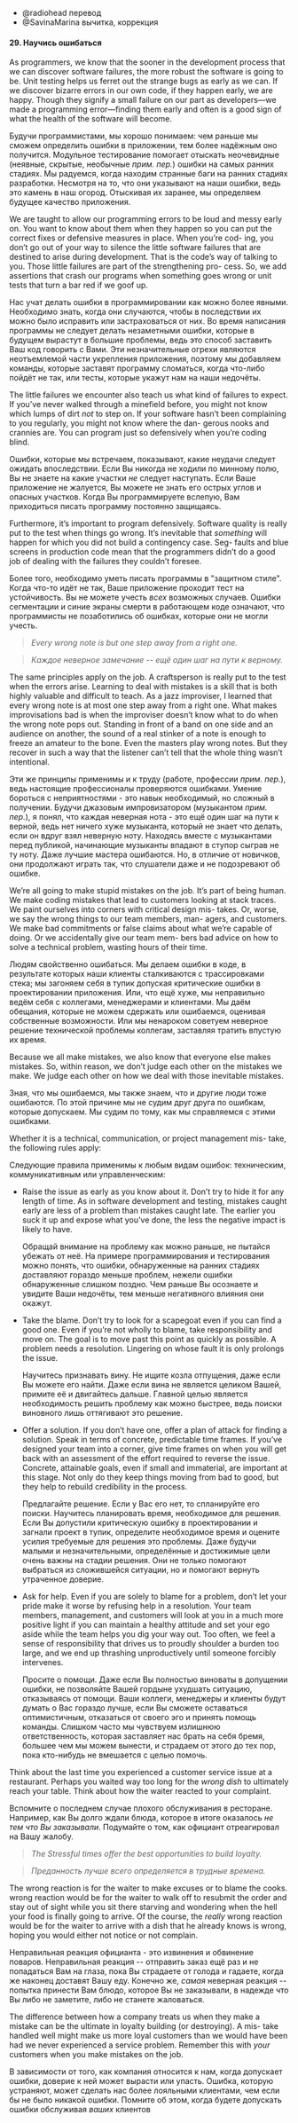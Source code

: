 - @radiohead перевод
- @SavinaMarina вычитка, коррекция

#### 29. Научись ошибаться


As programmers, we know that the sooner in the development process
that we can discover software failures, the more robust the software is
going to be. Unit testing helps us ferret out the strange bugs as early as
we can. If we discover bizarre errors in our own code, if they happen
early, we are happy. Though they signify a small failure on our part as
developers—we made a programming error—finding them early and
often is a good sign of what the health of the software will become.

Будучи программистами, мы хорошо понимаем: чем раньше мы сможем определить ошибки в приложении, тем более надёжным оно получится. Модульное тестирование помогает отыскать неочевидные (неявные, скрытые, необычные _прим. пер._) ошибки на самых ранних стадиях. Мы радуемся, когда находим странные баги на ранних стадиях разработки. Несмотря на то, что они указывают на наши ошибки, ведь это камень в наш огород. Отыскивая их заранее, мы определяем будущее качество приложения.


We are taught to allow our programming errors to be loud and messy
early on. You want to know about them when they happen so you can
put the correct fixes or defensive measures in place. When you’re cod-
ing, you don’t go out of your way to silence the little software failures
that are destined to arise during development. That is the code’s way
of talking to you. Those little failures are part of the strengthening pro-
cess. So, we add assertions that crash our programs when something
goes wrong or unit tests that turn a bar red if we goof up.

Нас учат делать ошибки в программировании как можно более явными. Необходимо знать, когда они случаются, чтобы в последствии их можно было исправить или застраховаться от них. Во время написания программы не следует делать незаметными ошибки, которые в будущем вырастут в большие проблемы, ведь это способ заставить Ваш код говорить с Вами. Эти незначительные огрехи являются неотъемлемой части укрепления приложения, поэтому мы добавляем команды, которые заставят программу сломаться, когда что-либо пойдёт не так, или тесты, которые укажут нам на наши недочёты.


The little failures we encounter also teach us what kind of failures to
expect. If you’ve never walked through a minefield before, you might
not know which lumps of dirt _not_ to step on. If your software hasn’t
been complaining to you regularly, you might not know where the dan-
gerous nooks and crannies are. You can program just so defensively
when you’re coding blind.

Ошибки, которые мы встречаем, показывают, какие неудачи следует ожидать впоследствии. Если Вы никогда не ходили по минному полю, Вы не знаете на какие участки _не_ следует наступать. Если Ваше приложение не жалуется, Вы можете не знать его острых углов и опасных участков. Когда Вы программируете вслепую, Вам приходиться писать программу постоянно защищаясь.


Furthermore, it’s important to program defensively. Software quality
is really put to the test when things go wrong. It’s inevitable that _something_ will happen for which you did not build a contingency case. Seg-
faults and blue screens in production code mean that the programmers
didn’t do a good job of dealing with the failures they couldn’t foresee.

Более того, необходимо уметь писать программы в "защитном стиле". Когда что-то идёт не так, Ваше приложение проходит тест на устойчивость. Вы не можете учесть _всех_ возможных случаев. Ошибки сегментации и синие экраны смерти в работающем коде означают, что программисты не позаботились об ошибках, которые они не могли учесть.


> *Every wrong note is but one step away from a right one.*

> *Каждое неверное замечание -- ещё один шаг на пути к верному.*


The same principles apply on the job. A craftsperson is really put to the test
when the errors arise. Learning to deal with mistakes is a skill that is both
highly valuable and difficult to teach. As a jazz improviser, I learned that
every wrong note is at most one step away from a right one. What makes
improvisations bad is when the improviser doesn’t know what to do when the
wrong note pops out. Standing in front of a band on one side and an audience
on another, the sound of a real stinker of a note is enough to freeze an
amateur to the bone. Even the masters play wrong notes. But they recover in
such a way that the listener can’t tell that the whole thing wasn’t intentional.

Эти же принципы применимы и к труду (работе, профессии _прим. пер._), ведь настоящие профессионалы проверяются ошибками. Умение бороться с неприятностями - это навык необходимый, но сложный в получении. Будучи джазовым импровизатором (музыкантом _прим. пер._), я понял, что каждая неверная нота - это ещё один шаг на пути к верной, ведь нет ничего хуже музыканта, который не знает что делать, если он вдруг взял неверную ноту. Находясь вместе с музыкантами перед публикой, начинающие музыканты впадают в ступор сыграв не ту ноту. Даже лучшие мастера ошибаются. Но, в отличие от новичков, они продолжают играть так, что слушатели даже и не подозревают об ошибке.


We’re all going to make stupid mistakes on the job. It’s part of being
human. We make coding mistakes that lead to customers looking at
stack traces. We paint ourselves into corners with critical design mis-
takes. Or, worse, we say the wrong things to our team members, man-
agers, and customers. We make bad commitments or false claims about
what we’re capable of doing. Or we accidentally give our team mem-
bers bad advice on how to solve a technical problem, wasting hours of
their time.

Людям свойственно ошибаться. Мы делаем ошибки в коде, в результате которых наши клиенты сталкиваются с трассировками стека; мы загоняем себя в тупик допуская критические ошибки в проектировании приложения. Или, что ещё хуже, мы неправильно ведём себя с коллегами, менеджерами и клиентами. Мы даём обещания, которые не можем сдержать или ошибаемся, оценивая собственные возможности. Или мы ненароком советуем неверное решение технической проблемы коллегам, заставляя тратить впустую их время.


Because we all make mistakes, we also know that everyone else makes
mistakes. So, within reason, we don’t judge each other on the mistakes
we make. We judge each other on how we deal with those inevitable
mistakes.

Зная, что мы ошибаемся, мы также знаем, что и другие люди тоже ошибаются. По этой причине мы не судим друг друга по ошибкам, которые допускаем. Мы судим по тому, как мы справляемся с этими ошибками.


Whether it is a technical, communication, or project management mis-
take, the following rules apply:

Следующие правила применимы к любым видам ошибок: техническим, коммуникативным или управленческим:


+ Raise the issue as early as you know about it. Don’t try to hide it
  for any length of time. As in software development and testing,
  mistakes caught early are less of a problem than mistakes caught
  late. The earlier you suck it up and expose what you’ve done, the
  less the negative impact is likely to have.

  Обращай внимание на проблему как можно раньше, не пытайся убежать от неё.
  На примере программирования и тестирования можно понять, что ошибки, обнаруженные на ранних стадиях доставляют гораздо меньше проблем, нежели ошибки обнаруженные слишком поздно. Чем раньше Вы осознаете и увидите Ваши недочёты, тем меньше негативного влияния они окажут.


+ Take the blame. Don’t try to look for a scapegoat even if you
  can find a good one. Even if you’re not wholly to blame, take
  responsibility and move on. The goal is to move past this point
  as quickly as possible. A problem needs a resolution. Lingering
  on whose fault it is only prolongs the issue.

  Научитесь признавать вину. Не ищите козла отпущения, даже если Вы можете его
  найти. Даже если вина не является целиком Вашей, примите её и двигайтесь дальше. Главной целью является необходимость решить проблему как можно быстрее, ведь поиски виновного лишь оттягивают это решение.


+ Offer a solution. If you don’t have one, offer a plan of attack for
  finding a solution. Speak in terms of concrete, predictable time
  frames. If you’ve designed your team into a corner, give time
  frames on when you will get back with an assessment of the
  effort required to reverse the issue. Concrete, attainable goals,
  even if small and immaterial, are important at this stage. Not only
  do they keep things moving from bad to good, but they help to
  rebuild credibility in the process.

  Предлагайте решение. Если у Вас его нет, то спланируйте его поиски.
  Научитесь планировать время, необходимое для решения. Если Вы допустили критическую ошибку в проектировании и загнали проект в тупик, определите необходимое время и оцените усилия требуемые для решения это проблемы. Даже будучи малыми и незначительными, определённые и достижимые цели очень важны на стадии решения. Они не только помогают выбраться из сложившейся ситуации, но и помогают вернуть утраченное доверие.


+ Ask for help. Even if you are solely to blame for a problem, don’t
  let your pride make it worse by refusing help in a resolution. Your
  team members, management, and customers will look at you in
  a much more positive light if you can maintain a healthy attitude
  and set your ego aside while the team helps you dig your way
  out. Too often, we feel a sense of responsibility that drives us to
  proudly shoulder a burden too large, and we end up thrashing
  unproductively until someone forcibly intervenes.

  Просите о помощи. Даже если Вы полностью виноваты в допущении ошибки, не
  позволяйте Вашей гордыне ухудшать ситуацию, отказываясь от помощи. Ваши коллеги, менеджеры и клиенты будут думать о Вас гораздо лучше, если Вы сможете оставаться оптимистичным, отказаться от своего эго и принять помощь команды. Слишком часто мы чувствуем излишнюю ответственность, которая заставляет нас брать на себя бремя, большее чем мы можем вынести, и страдаем от этого до тех пор, пока кто-нибудь не вмешается с целью помочь.


Think about the last time you experienced a customer service issue
at a restaurant. Perhaps you waited way too long for the _wrong dish_
to ultimately reach your table. Think about how the waiter reacted to
your complaint.

Вспомните о последнем случае плохого обслуживания в ресторане. Например, как Вы долго ждали блюда, которое в итоге оказалось _не тем что Вы заказывали_. Подумайте о том, как официант отреагировал на Вашу жалобу.


> *The Stressful times offer the best opportunities to build loyalty.*

> *Преданность лучше всего определяется в трудные времена.*


The wrong reaction is for the waiter to
make excuses or to blame the cooks.
wrong reaction would be for the waiter to
walk off to resubmit the order and stay out
of sight while you sit there starving and
wondering when the hell your food is finally going to arrive. Of the
course, the _really_ wrong reaction would be for the waiter to arrive with
a dish that he already knows is wrong, hoping you would either not
notice or not complain.

Неправильная реакция официанта - это извинения и обвинение поваров. Неправильная реакция -- отправить заказ ещё раз и не попадаться Вам на глаза, пока Вы страдаете от голода и гадаете, когда же наконец доставят Вашу еду. Конечно же, _самая_ неверная реакция -- попытка принести Вам блюдо, которое Вы не заказывали, в надежде что Вы либо не заметите, либо не станете жаловаться.


The difference between how a company treats us when they make a
mistake can be the ultimate in loyalty building (or destroying). A mis-
take handled well might make us more loyal customers than we would
have been had we never experienced a service problem. Remember this
with _your_ customers when you make mistakes on the job.

В зависимости от того, как компания относится к нам, когда допускает ошибки, доверие к ней может вырасти или упасть. Ошибка, которую устраняют, может сделать нас более лояльными клиентами, чем если бы не было никакой ошибки. Помните об этом, когда будете допускать ошибки обслуживая _ваших_ клиентов
